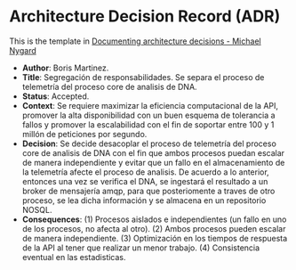 # Architecture Decision Record (ADR)

This is the template in [Documenting architecture decisions - Michael Nygard](http://thinkrelevance.com/blog/2011/11/15/documenting-architecture-decisions)

* **Author**: Boris Martinez.
* **Title**: Segregación de responsabilidades. Se separa el proceso de telemetría del proceso core de analisis de DNA.
* **Status**: Accepted.
* **Context**: Se requiere maximizar la eficiencia computacional de la API, promover la alta disponibilidad con un buen esquema de tolerancia a fallos y promover la escalabilidad con el fin de soportar entre 100 y 1 millón de peticiones por segundo.
* **Decision**: Se decide desacoplar el proceso de telemetría del proceso core de analisis de DNA con el fin  que ambos procesos puedan escalar de manera independiente y evitar que un fallo en el almacenamiento de la telemetría afecte el proceso de analisis. De acuerdo a lo anterior, entonces una vez se verifica el DNA, se ingestará el resultado a un broker de mensajería amqp, para que posteriomente a traves de otro proceso, se lea dicha información y se almacena en un repositorio NOSQL.
* **Consequences**: (1) Procesos aislados  e independientes (un fallo en uno de los procesos, no afecta al otro). (2) Ambos procesos pueden escalar de manera independiente. (3) Optimización en los tiempos de respuesta de la API al tener que realizar un menor trabajo. (4) Consistencia eventual en las estadisticas.